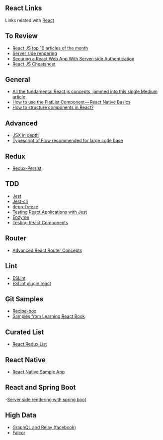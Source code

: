 React Links
----
Links related with [React](https://github.com/facebook/react.git)

## To Review
- [React JS top 10 articles of the month](https://reactjs.org/docs/static-type-checking.html)
- [Server side rendering](https://hackernoon.com/whats-new-with-server-side-rendering-in-react-16-9b0d78585d67)
- [Securing a React Web App With Server-side Authentication](https://medium.appbase.io/securing-a-react-web-app-with-server-side-authentication-1b7c7dc55c16)
- [React JS Cheatsheet](https://reddit.com/r/reactjs/comments/7bf8wa/reactjs_cheatsheet/gi)

## General
- [All the fundamental React.js concepts, jammed into this single Medium article](https://medium.freecodecamp.org/all-the-fundamental-react-js-concepts-jammed-into-this-single-medium-article-c83f9b53eac2)
- [How to use the FlatList Component — React Native Basics](https://medium.com/react-native-development/how-to-use-the-flatlist-component-react-native-basics-92c482816fe6)
- [How to structure components in React?](https://reallifeprogramming.com/how-to-structure-components-in-react-54fc43e71546)

## Advanced
- [JSX in depth](https://reactjs.org/docs/jsx-in-depth.html)
- [Typescript of Flow recommended for large code base](https://reactjs.org/docs/static-type-checking.html)

## Redux
- [Redux-Persist](https://github.com/rt2zz/redux-persist)

## TDD
- [Jest](https://facebook.github.io/jest/)
- [Jest-cli](https://facebook.github.io/jest/docs/en/cli.html)
- [depp-freeze](https://www.npmjs.com/package/deep-freeze)
- [Testing React Applications with Jest](https://auth0.com/blog/testing-react-applications-with-jest/)
- [Enzyme](https://github.com/airbnb/enzyme/blob/master/docs/guides/jest.md)
- [Testing React Components](https://reddit.com/r/reactjs/comments/7b5033/testing_react_components/)

## Router
- [Advanced React Router Concepts](https://reddit.com/r/reactjs/comments/7be0iv/advanced_react_router_concepts/)

## Lint
- [ESLint](https://eslint.org)
- [ESLint plugin react](https://www.npmjs.com/package/eslint-plugin-react)

## Git Samples
- [Recipe-box](https://github.com/Kallaway/recipe-box)
- [Samples from Learning React Book](https://github.com/MoonHighway/learning-react)

## Curated List
- [React Redux List](https://github.com/markerikson/react-redux-links)


## React Native
- [React Native Sample App]( https://reddit.com/r/reactjs/comments/7bjzr0/a_hacker_news_reader_built_in_react_native/)

## React and Spring Boot
 -[Server side rendering with spring boot](https://patrickgrimard.io/2016/11/24/server-side-rendering-with-spring-boot-and-react/)

 ## High Data 
 - [GraphQL and Relay (facebook)]()
 - [Falcor](netflix)